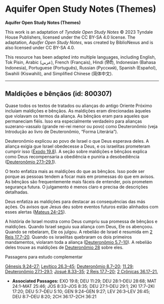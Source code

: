 # Aquifer Open Study Notes (Themes)

**Aquifer Open Study Notes (Themes)**

This work is an adaptation of *Tyndale Open Study Notes* © 2023 Tyndale House Publishers, licensed under the CC BY\-SA 4\.0 license. The adaptation, *Aquifer Open Study Notes*, was created by BiblioNexus and is also licensed under CC BY\-SA 4\.0\.

This resource has been adapted into multiple languages, including English, Tok Pisin, Arabic (عربي), French (Français), Hindi (हिंदी), Indonesian (Bahasa Indonesia), Portuguese (Português), Russian (Русский), Spanish (Español), Swahili (Kiswahili), and Simplified Chinese (简体中文).



--------------------------------

## Maldições e bênçãos (id: 800307)

Quase todos os textos de tratados ou alianças do antigo Oriente Próximo incluíam maldições e bênçãos. As maldições eram direcionadas àqueles que violavam os termos da aliança. As bênçãos eram para aqueles que permaneciam fiéis. Isso era especialmente verdadeiro para alianças suzerano\-vassalo (grande rei\-rei menor ou povo) como Deuteronômio (veja Introdução ao livro de Deuteronômio, “Forma Literária”).

Deuteronômio explicou ao povo de Israel o que Deus esperava deles. A aliança exigia que Israel obedecesse a Deus, e os israelitas prometeram cumprir isso ([Êxodo 19\.8](https://ref.ly/Exod19:8)). A seção sobre maldições e bênçãos explica como Deus recompensaria a obediência e puniria a desobediência ([Deuteronômio 27\.1–29\.1](https://ref.ly/Deut27:1-Deut29:1)).

O texto enfatiza mais as maldições do que as bênçãos. Isso pode ser porque as pessoas tendem a focar mais em promessas do que em avisos. As bênçãos são frequentemente mais fáceis de entender, pois prometem segurança futura. O julgamento é menos claro e precisa de descrições detalhadas.

Deus enfatiza as maldições para destacar as consequências das más ações. Os avisos que Jesus deu sobre eventos futuros estão alinhados com esses alertas ([Mateus 24–25](https://ref.ly/Matt24:1-Matt25:46)).

A história de Israel mostra como Deus cumpriu sua promessa de bênçãos e maldições. Quando Israel seguiu sua aliança com Deus, Ele os abençoou. Quando se rebelaram, Ele os julgou. A rebelião de Israel é resumida em [2 Reis 17\.7–20](https://ref.ly/2Kgs17:7-2Kgs17:20). Quando os israelitas quebraram os dois primeiros mandamentos, violaram toda a aliança ([Deuteronômio 5\.7–10](https://ref.ly/Deut5:7-Deut5:10)). A rebelião deles trouxe as maldições de [Deuteronômio 28](https://ref.ly/Deut28:1-Deut28:68) sobre eles.

Passagens para estudo complementar

[Gênesis 9\.24–27](https://ref.ly/Gen9:24-Gen9:27); [Levítico 26\.3–45](https://ref.ly/Lev26:3-Lev26:45); [Deuteronômio 8\.7–20](https://ref.ly/Deut8:7-Deut8:20); [11\.29](https://ref.ly/Deut11:29); [Deuteronômio 27\.1–29\.1](https://ref.ly/Deut27:1-Deut29:1); [Josué 8\.33–35](https://ref.ly/Josh8:33-Josh8:35); [2 Reis 17\.7–20](https://ref.ly/2Kgs17:7-2Kgs17:20); [2 Crônicas 36\.17–21\.](https://ref.ly/2Chr36:17-2Chr36:21)

* **Associated Passages:** EXO 19:8; DEU 11:29; DEU 28:1–DEU 28:68; MAT 24:1–MAT 25:46; JOS 8:33–JOS 8:35; DEU 27:1–DEU 29:1; 2KI 17:7–2KI 17:20; DEU 5:7–DEU 5:10; GEN 9:24–GEN 9:27; LEV 26:3–LEV 26:45; DEU 8:7–DEU 8:20; 2CH 36:17–2CH 36:21


